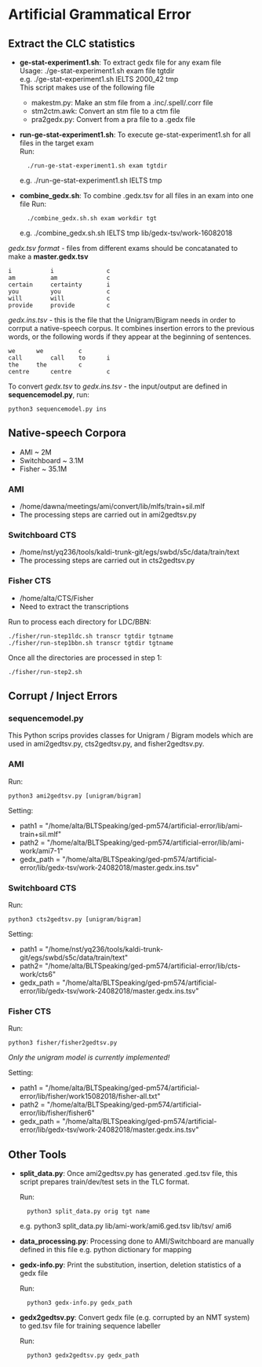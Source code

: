 
Artificial Grammatical Error
=====================================================

Extract the CLC statistics
--------------------------------------
- **ge-stat-experiment1.sh**: To extract gedx file for any exam file  
Usage: ./ge-stat-experiment1.sh exam file tgtdir  
e.g.	 ./ge-stat-experiment1.sh IELTS 2000_42 tmp  
This script makes use of the following file
	- makestm.py: Make an stm file from a .inc/.spell/.corr file
	- stm2ctm.awk: Convert an stm file to a ctm file
	- pra2gedx.py: Convert from a pra file to a .gedx file

- **run-ge-stat-experiment1.sh**: To execute ge-stat-experiment1.sh for all files in the target exam  
	Run: 
	
		./run-ge-stat-experiment1.sh exam tgtdir 
		 
	e.g. ./run-ge-stat-experiment1.sh IELTS tmp
    
- **combine_gedx.sh**: To combine .gedx.tsv for all files in an exam into one file 
	Run: 
	
		./combine_gedx.sh.sh exam workdir tgt
		 
	e.g. ./combine_gedx.sh.sh IELTS tmp lib/gedx-tsv/work-16082018

*gedx.tsv format* - files from different exams should be concatanated to make a **master.gedx.tsv**
	
	i       	i       		c  
	am      	am      		c  
	certain 	certainty 		i
	you     	you     		c
	will    	will    		c
	provide 	provide 		c
	
*gedx.ins.tsv* - this is the file that the Unigram/Bigram needs in order to corrput a native-speech corpus. It combines insertion errors to the previous words, or the following words if they appear at the beginning of sentences.

	we		we			c
	call		call	to		i
	the		the			c
	centre		centre			c
	
To convert *gedx.tsv* to *gedx.ins.tsv* - the input/output are defined in **sequencemodel.py**, run:

	python3 sequencemodel.py ins
	
Native-speech Corpora
--------------------------------------
- AMI	~ 2M
- Switchboard ~ 3.1M
- Fisher ~ 35.1M

### AMI
- /home/dawna/meetings/ami/convert/lib/mlfs/train+sil.mlf
- The processing steps are carried out in ami2gedtsv.py

### Switchboard CTS
- /home/nst/yq236/tools/kaldi-trunk-git/egs/swbd/s5c/data/train/text
- The processing steps are carried out in cts2gedtsv.py

### Fisher CTS
- /home/alta/CTS/Fisher
- Need to extract the transcriptions

Run to process each directory for LDC/BBN:

	./fisher/run-step1ldc.sh transcr tgtdir tgtname
	./fisher/run-step1bbn.sh transcr tgtdir tgtname

Once all the directories are processed in step 1:

	./fisher/run-step2.sh
	
Corrupt / Inject Errors
--------------------------------------
### sequencemodel.py
This Python scrips provides classes for Unigram / Bigram models which are used in ami2gedtsv.py, cts2gedtsv.py, and fisher2gedtsv.py.

### AMI
Run:

	python3 ami2gedtsv.py [unigram/bigram]

Setting:

- path1 = "/home/alta/BLTSpeaking/ged-pm574/artificial-error/lib/ami-train+sil.mlf"
- path2 = "/home/alta/BLTSpeaking/ged-pm574/artificial-error/lib/ami-work/ami7-1"
- gedx_path = "/home/alta/BLTSpeaking/ged-pm574/artificial-error/lib/gedx-tsv/work-24082018/master.gedx.ins.tsv"

### Switchboard CTS
Run:

	python3 cts2gedtsv.py [unigram/bigram]

Setting:

- path1 = "/home/nst/yq236/tools/kaldi-trunk-git/egs/swbd/s5c/data/train/text"
- path2= "/home/alta/BLTSpeaking/ged-pm574/artificial-error/lib/cts-work/cts6"
- gedx_path = "/home/alta/BLTSpeaking/ged-pm574/artificial-error/lib/gedx-tsv/work-24082018/master.gedx.ins.tsv"

### Fisher CTS
Run:

	python3 fisher/fisher2gedtsv.py

*Only the unigram model is currently implemented!*

Setting:

- path1 = "/home/alta/BLTSpeaking/ged-pm574/artificial-error/lib/fisher/work15082018/fisher-all.txt"
- path2 = "/home/alta/BLTSpeaking/ged-pm574/artificial-error/lib/fisher/fisher6"
- gedx_path = "/home/alta/BLTSpeaking/ged-pm574/artificial-error/lib/gedx-tsv/work-24082018/master.gedx.ins.tsv"
	
Other Tools
--------------------------------------
- **split_data.py**: Once ami2gedtsv.py has generated .ged.tsv file, this script prepares train/dev/test sets in the TLC format.  
	
	Run:
	 
		python3 split_data.py orig tgt name
		
	e.g. python3 split_data.py lib/ami-work/ami6.ged.tsv lib/tsv/ ami6
	
- **data_processing.py**: Processing done to AMI/Switchboard are manually defined in this file e.g. python dictionary for mapping

- **gedx-info.py**: Print the substitution, insertion, deletion statistics of a gedx file
	
	Run:
	 
		python3 gedx-info.py gedx_path
		
- **gedx2gedtsv.py**: Convert gedx file (e.g. corrupted by an NMT system) to ged.tsv file for training sequence labeller
	
	Run:
	 
		python3 gedx2gedtsv.py gedx_path		



